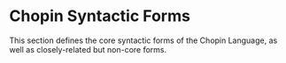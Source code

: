 # Chopin Syntactic Forms

This section defines the core syntactic forms of the Chopin Language, as well as closely-related but non-core forms.